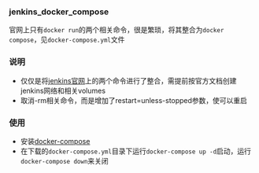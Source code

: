 ### jenkins_docker_compose
官网上只有`docker run`的两个相关命令，很是繁琐，将其整合为`docker compose`，见`docker-compose.yml`文件
### 说明
- 仅仅是将[jenkins官网](https://jenkins.io/doc/book/installing/)上的两个命令进行了整合，需提前按官方文档创建jenkins网络和相关volumes
- 取消-rm相关命令，而是增加了restart=unless-stopped参数，使可以重启
### 使用
- 安装[docker-compose](https://docs.docker.com/compose/install/)
- 在下载的`docker-compose.yml`目录下运行`docker-compose up -d`启动，运行`docker-compose down`来关闭
